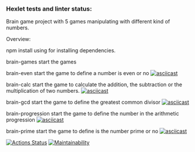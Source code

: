 ### Hexlet tests and linter status:
Brain game project with 5 games manipulating with different kind of numbers.

Overview:

npm install 
    using for installing dependencies.

brain-games
    start the games

brain-even
    start the game to define a number is even or no
[![asciicast](https://asciinema.org/a/6YVKLr0lgLczWEe9sTSTp6qAb.svg)](https://asciinema.org/a/6YVKLr0lgLczWEe9sTSTp6qAb)

brain-calc
    start the game to calculate the addition, the subtraction or the multiplication of two numbers.
[![asciicast](https://asciinema.org/a/NHVdwmOSKWXihyxznyspNYzbo.svg)](https://asciinema.org/a/NHVdwmOSKWXihyxznyspNYzbo)

brain-gcd
    start the game to define the greatest common divisor
[![asciicast](https://asciinema.org/a/oLnMGCSQMSuEhZRWRgg5o1O94.svg)](https://asciinema.org/a/oLnMGCSQMSuEhZRWRgg5o1O94)

brain-progression
    start the game to define the number in the arithmetic progression
[![asciicast](https://asciinema.org/a/0E02OShnB2O3Ivd3HGLrOuUyD.svg)](https://asciinema.org/a/0E02OShnB2O3Ivd3HGLrOuUyD)

brain-prime
    start the game to define is the number prime or no
[![asciicast](https://asciinema.org/a/o48iUyAPsXYRoAtIdLf2pHwIs.svg)](https://asciinema.org/a/o48iUyAPsXYRoAtIdLf2pHwIs)

[![Actions Status](https://github.com/KalinOks/frontend-project-44/workflows/hexlet-check/badge.svg)](https://github.com/KalinOks/frontend-project-44/actions)
[![Maintainability](https://api.codeclimate.com/v1/badges/018def61241766065819/maintainability)](https://codeclimate.com/github/KalinOks/frontend-project-44/maintainability)




